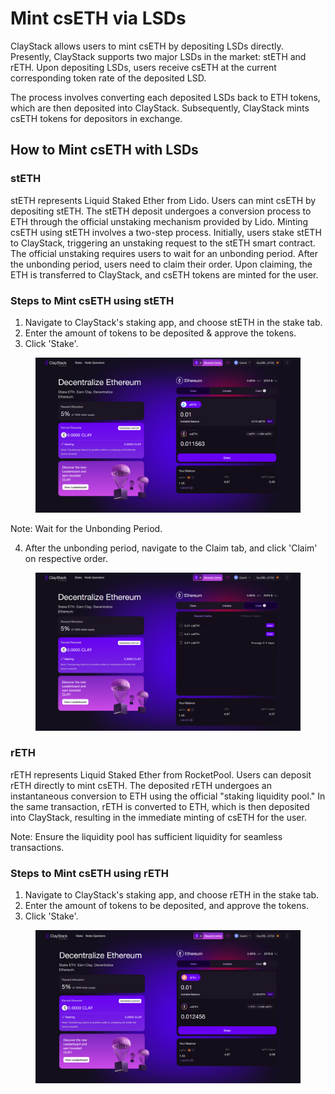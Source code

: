 # Mint csETH via LSDs

ClayStack allows users to mint csETH by depositing LSDs directly. Presently, ClayStack supports two major LSDs in the market: stETH and rETH. Upon depositing LSDs, users receive csETH at the current corresponding token rate of the deposited LSD.

The process involves converting each deposited LSDs back to ETH tokens, which are then deposited into ClayStack. Subsequently, ClayStack mints csETH tokens for depositors in exchange.

## How to Mint csETH with LSDs

### stETH

stETH represents Liquid Staked Ether from Lido. Users can mint csETH by depositing stETH. The stETH deposit undergoes a conversion process to ETH through the official unstaking mechanism provided by Lido. Minting csETH using stETH involves a two-step process. Initially, users stake stETH to ClayStack, triggering an unstaking request to the stETH smart contract. The official unstaking requires users to wait for an unbonding period. After the unbonding period, users need to claim their order. Upon claiming, the ETH is transferred to ClayStack, and csETH tokens are minted for the user.

### Steps to Mint csETH using stETH

1. Navigate to ClayStack's staking app, and choose stETH in the stake tab.
2. Enter the amount of tokens to be deposited & approve the tokens.
3. Click 'Stake'.

<figure><img src="../../.gitbook/assets/lsdDeposit2.png" alt=""><figcaption></figcaption></figure>

Note: Wait for the Unbonding Period.

4. After the unbonding period, navigate to the Claim tab, and click 'Claim' on respective order.&#x20;

<figure><img src="../../.gitbook/assets/lsdDeposit3.png" alt=""><figcaption></figcaption></figure>

### rETH

rETH represents Liquid Staked Ether from RocketPool. Users can deposit rETH directly to mint csETH. The deposited rETH undergoes an instantaneous conversion to ETH using the official "staking liquidity pool." In the same transaction, rETH is converted to ETH, which is then deposited into ClayStack, resulting in the immediate minting of csETH for the user.

Note: Ensure the liquidity pool has sufficient liquidity for seamless transactions.

### Steps to Mint csETH using rETH

1. Navigate to ClayStack's staking app, and choose rETH in the stake tab.
2. Enter the amount of tokens to be deposited, and approve the tokens.
3. Click 'Stake'.&#x20;

<figure><img src="../../.gitbook/assets/lsdDeposit1.png" alt=""><figcaption></figcaption></figure>
